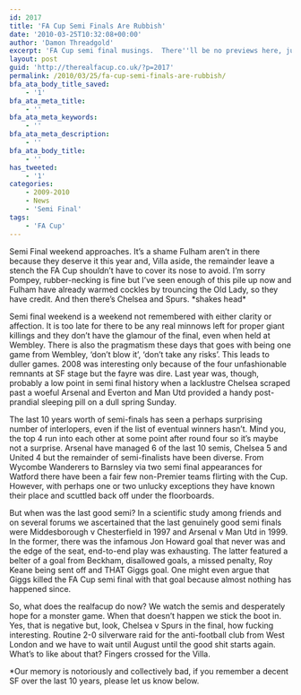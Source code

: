 ```yaml
---
id: 2017
title: 'FA Cup Semi Finals Are Rubbish'
date: '2010-03-25T10:32:08+00:00'
author: 'Damon Threadgold'
excerpt: 'FA Cup semi final musings.  There''ll be no previews here, just musings, we just don''t give a shit about any of the teams, except Villa ... but when was the last decent semi??'
layout: post
guid: 'http://therealfacup.co.uk/?p=2017'
permalink: /2010/03/25/fa-cup-semi-finals-are-rubbish/
bfa_ata_body_title_saved:
    - '1'
bfa_ata_meta_title:
    - ''
bfa_ata_meta_keywords:
    - ''
bfa_ata_meta_description:
    - ''
bfa_ata_body_title:
    - ''
has_tweeted:
    - '1'
categories:
    - 2009-2010
    - News
    - 'Semi Final'
tags:
    - 'FA Cup'
---
```


Semi Final weekend approaches. It’s a shame Fulham aren’t in there because they deserve it this year and, Villa aside, the remainder leave a stench the FA Cup shouldn’t have to cover its nose to avoid. I’m sorry Pompey, rubber-necking is fine but I’ve seen enough of this pile up now and Fulham have already warmed cockles by trouncing the Old Lady, so they have credit. And then there’s Chelsea and Spurs. \*shakes head\*

Semi final weekend is a weekend not remembered with either clarity or affection. It is too late for there to be any real minnows left for proper giant killings and they don’t have the glamour of the final, even when held at Wembley. There is also the pragmatism these days that goes with being one game from Wembley, ‘don’t blow it’, ‘don’t take any risks’. This leads to duller games. 2008 was interesting only because of the four unfashionable remnants at SF stage but the fayre was dire. Last year was, though, probably a low point in semi final history when a lacklustre Chelsea scraped past a woeful Arsenal and Everton and Man Utd provided a handy post-prandial sleeping pill on a dull spring Sunday.

The last 10 years worth of semi-finals has seen a perhaps surprising number of interlopers, even if the list of eventual winners hasn’t. Mind you, the top 4 run into each other at some point after round four so it’s maybe not a surprise. Arsenal have managed 6 of the last 10 semis, Chelsea 5 and United 4 but the remainder of semi-finalists have been diverse. From Wycombe Wanderers to Barnsley via two semi final appearances for Watford there have been a fair few non-Premier teams flirting with the Cup. However, with perhaps one or two unlucky exceptions they have known their place and scuttled back off under the floorboards.

But when was the last good semi? In a scientific study among friends and on several forums we ascertained that the last genuinely good semi finals were Middesborough v Chesterfield in 1997 and Arsenal v Man Utd in 1999. In the former, there was the infamous Jon Howard goal that never was and the edge of the seat, end-to-end play was exhausting. The latter featured a belter of a goal from Beckham, disallowed goals, a missed penalty, Roy Keane being sent off and THAT Giggs goal. One might even argue that Giggs killed the FA Cup semi final with that goal because almost nothing has happened since.

So, what does the realfacup do now? We watch the semis and desperately hope for a monster game. When that doesn’t happen we stick the boot in. Yes, that is negative but, look, Chelsea v Spurs in the final, how fucking interesting. Routine 2-0 silverware raid for the anti-football club from West London and we have to wait until August until the good shit starts again. What’s to like about that? Fingers crossed for the Villa.

\*Our memory is notoriously and collectively bad, if you remember a decent SF over the last 10 years, please let us know below.
